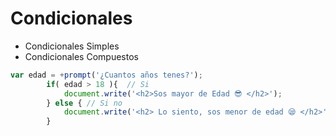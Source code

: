 # Condicionales
- Condicionales Simples
- Condicionales Compuestos

``` js
var edad = +prompt('¿Cuantos años tenes?');
        if( edad > 18 ){  // Si 
            document.write('<h2>Sos mayor de Edad 😎 </h2>');
        } else { // Si no
            document.write('<h2> Lo siento, sos menor de edad 😪 </h2>');
        }
```